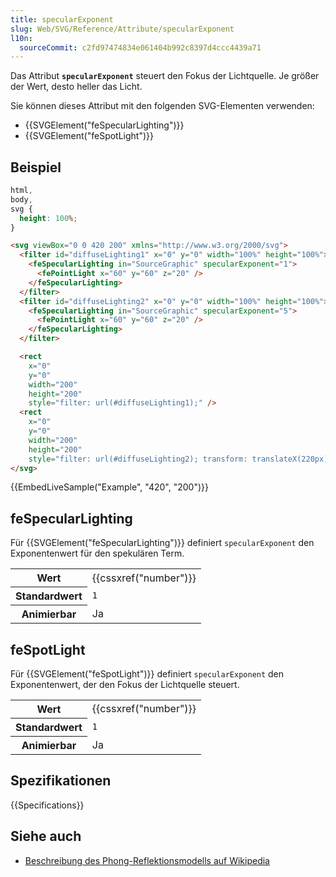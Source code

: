 ```yaml
---
title: specularExponent
slug: Web/SVG/Reference/Attribute/specularExponent
l10n:
  sourceCommit: c2fd97474834e061404b992c8397d4ccc4439a71
---
```


Das Attribut **`specularExponent`** steuert den Fokus der Lichtquelle. Je größer der Wert, desto heller das Licht.

Sie können dieses Attribut mit den folgenden SVG-Elementen verwenden:

- {{SVGElement("feSpecularLighting")}}
- {{SVGElement("feSpotLight")}}

## Beispiel

```css hidden
html,
body,
svg {
  height: 100%;
}
```

```html
<svg viewBox="0 0 420 200" xmlns="http://www.w3.org/2000/svg">
  <filter id="diffuseLighting1" x="0" y="0" width="100%" height="100%">
    <feSpecularLighting in="SourceGraphic" specularExponent="1">
      <fePointLight x="60" y="60" z="20" />
    </feSpecularLighting>
  </filter>
  <filter id="diffuseLighting2" x="0" y="0" width="100%" height="100%">
    <feSpecularLighting in="SourceGraphic" specularExponent="5">
      <fePointLight x="60" y="60" z="20" />
    </feSpecularLighting>
  </filter>

  <rect
    x="0"
    y="0"
    width="200"
    height="200"
    style="filter: url(#diffuseLighting1);" />
  <rect
    x="0"
    y="0"
    width="200"
    height="200"
    style="filter: url(#diffuseLighting2); transform: translateX(220px);" />
</svg>
```

{{EmbedLiveSample("Example", "420", "200")}}

## feSpecularLighting

Für {{SVGElement("feSpecularLighting")}} definiert `specularExponent` den Exponentenwert für den spekulären Term.

<table class="properties">
  <tbody>
    <tr>
      <th scope="row">Wert</th>
      <td>{{cssxref("number")}}</td>
    </tr>
    <tr>
      <th scope="row">Standardwert</th>
      <td><code>1</code></td>
    </tr>
    <tr>
      <th scope="row">Animierbar</th>
      <td>Ja</td>
    </tr>
  </tbody>
</table>

## feSpotLight

Für {{SVGElement("feSpotLight")}} definiert `specularExponent` den Exponentenwert, der den Fokus der Lichtquelle steuert.

<table class="properties">
  <tbody>
    <tr>
      <th scope="row">Wert</th>
      <td>{{cssxref("number")}}</td>
    </tr>
    <tr>
      <th scope="row">Standardwert</th>
      <td><code>1</code></td>
    </tr>
    <tr>
      <th scope="row">Animierbar</th>
      <td>Ja</td>
    </tr>
  </tbody>
</table>

## Spezifikationen

{{Specifications}}

## Siehe auch

- [Beschreibung des Phong-Reflektionsmodells auf Wikipedia](https://en.wikipedia.org/wiki/Phong_reflection_model)
